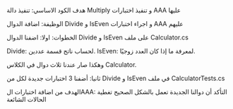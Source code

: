 هدف الكود الاساسي:
تنفيذ دالة Multiply و تنفيذ اختبارات AAA عليها

الوظيفة:
اضافة الدوال Divide و IsEven و اجراء اختبارات AAA عليهم

الخطوات:
اولا: اضفنا الدوال Divide و IsEven على ملف Calculator.cs

Divide: لحساب ناتج قسمة عددين.
IsEven: لمعرفة ما إذا كان العدد زوجيًا.

وهكذا صار عندنا ثلاث دوال في الكلاس Calculator.

ثانيا: أضفنا 3 اختبارات جديدة لكل من Divide و IsEven في ملف CalculatorTests.cs

الهدف من اضافة اختبارات الAAA:
التأكد أن دوالنا الجديدة تعمل بالشكل الصحيح
تغطية الحالات الشائعة

